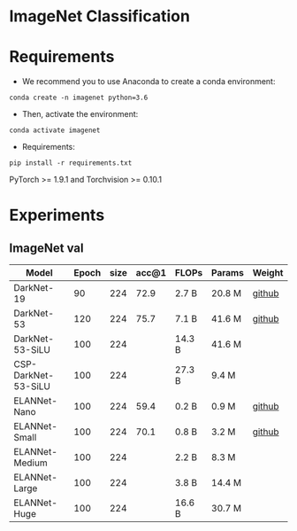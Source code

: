 # ImageNet Classification


# Requirements
- We recommend you to use Anaconda to create a conda environment:
```Shell
conda create -n imagenet python=3.6
```

- Then, activate the environment:
```Shell
conda activate imagenet
```

- Requirements:
```Shell
pip install -r requirements.txt 
```
PyTorch >= 1.9.1 and Torchvision >= 0.10.1

# Experiments
## ImageNet val

|    Model            | Epoch | size | acc@1 | FLOPs  | Params |  Weight |
|---------------------|-------|------|-------|--------|--------|---------|
| DarkNet-19          | 90    | 224  |  72.9 | 2.7 B  | 20.8 M | [github](https://github.com/yjh0410/image_classification_pytorch/releases/download/weight/darknet19.pth) |
| DarkNet-53          | 120   | 224  |  75.7 | 7.1 B  | 41.6 M | [github](https://github.com/yjh0410/image_classification_pytorch/releases/download/weight/darknet53.pth) |
| DarkNet-53-SiLU     | 100   | 224  |   | 14.3 B| 41.6 M |  |
| CSP-DarkNet-53-SiLU | 100   | 224  |   | 27.3 B| 9.4 M  |  |
| ELANNet-Nano        | 100   | 224  |  59.4 | 0.2 B | 0.9 M  | [github](https://github.com/yjh0410/image_classification_pytorch/releases/download/weight/elannet_nano.pth) |
| ELANNet-Small       | 100   | 224  |  70.1 | 0.8 B | 3.2 M  | [github](https://github.com/yjh0410/image_classification_pytorch/releases/download/weight/elannet_small.pth) |
| ELANNet-Medium      | 100   | 224  |   | 2.2 B | 8.3 M  |  |
| ELANNet-Large       | 100   | 224  |   | 3.8 B | 14.4 M |  |
| ELANNet-Huge        | 100   | 224  |   | 16.6 B| 30.7 M |  |

